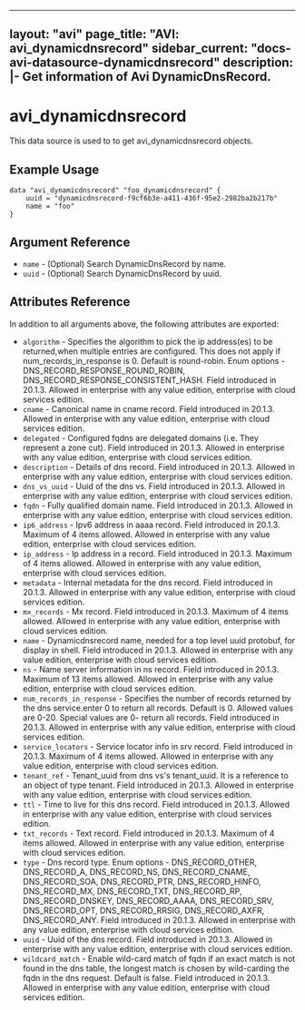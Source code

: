 <!--
    Copyright 2021 VMware, Inc.
    SPDX-License-Identifier: Mozilla Public License 2.0
-->
---
layout: "avi"
page_title: "AVI: avi_dynamicdnsrecord"
sidebar_current: "docs-avi-datasource-dynamicdnsrecord"
description: |-
  Get information of Avi DynamicDnsRecord.
---

# avi_dynamicdnsrecord

This data source is used to to get avi_dynamicdnsrecord objects.

## Example Usage

```hcl
data "avi_dynamicdnsrecord" "foo_dynamicdnsrecord" {
    uuid = "dynamicdnsrecord-f9cf6b3e-a411-436f-95e2-2982ba2b217b"
    name = "foo"
}
```

## Argument Reference

* `name` - (Optional) Search DynamicDnsRecord by name.
* `uuid` - (Optional) Search DynamicDnsRecord by uuid.

## Attributes Reference

In addition to all arguments above, the following attributes are exported:

* `algorithm` - Specifies the algorithm to pick the ip address(es) to be returned,when multiple entries are configured. This does not apply if num_records_in_response is 0. Default is round-robin. Enum options - DNS_RECORD_RESPONSE_ROUND_ROBIN, DNS_RECORD_RESPONSE_CONSISTENT_HASH. Field introduced in 20.1.3. Allowed in enterprise with any value edition, enterprise with cloud services edition.
* `cname` - Canonical name in cname record. Field introduced in 20.1.3. Allowed in enterprise with any value edition, enterprise with cloud services edition.
* `delegated` - Configured fqdns are delegated domains (i.e. They represent a zone cut). Field introduced in 20.1.3. Allowed in enterprise with any value edition, enterprise with cloud services edition.
* `description` - Details of dns record. Field introduced in 20.1.3. Allowed in enterprise with any value edition, enterprise with cloud services edition.
* `dns_vs_uuid` - Uuid of the dns vs. Field introduced in 20.1.3. Allowed in enterprise with any value edition, enterprise with cloud services edition.
* `fqdn` - Fully qualified domain name. Field introduced in 20.1.3. Allowed in enterprise with any value edition, enterprise with cloud services edition.
* `ip6_address` - Ipv6 address in aaaa record. Field introduced in 20.1.3. Maximum of 4 items allowed. Allowed in enterprise with any value edition, enterprise with cloud services edition.
* `ip_address` - Ip address in a record. Field introduced in 20.1.3. Maximum of 4 items allowed. Allowed in enterprise with any value edition, enterprise with cloud services edition.
* `metadata` - Internal metadata for the dns record. Field introduced in 20.1.3. Allowed in enterprise with any value edition, enterprise with cloud services edition.
* `mx_records` - Mx record. Field introduced in 20.1.3. Maximum of 4 items allowed. Allowed in enterprise with any value edition, enterprise with cloud services edition.
* `name` - Dynamicdnsrecord name, needed for a top level uuid protobuf, for display in shell. Field introduced in 20.1.3. Allowed in enterprise with any value edition, enterprise with cloud services edition.
* `ns` - Name server information in ns record. Field introduced in 20.1.3. Maximum of 13 items allowed. Allowed in enterprise with any value edition, enterprise with cloud services edition.
* `num_records_in_response` - Specifies the number of records returned by the dns service.enter 0 to return all records. Default is 0. Allowed values are 0-20. Special values are 0- return all records. Field introduced in 20.1.3. Allowed in enterprise with any value edition, enterprise with cloud services edition.
* `service_locators` - Service locator info in srv record. Field introduced in 20.1.3. Maximum of 4 items allowed. Allowed in enterprise with any value edition, enterprise with cloud services edition.
* `tenant_ref` - Tenant_uuid from dns vs's tenant_uuid. It is a reference to an object of type tenant. Field introduced in 20.1.3. Allowed in enterprise with any value edition, enterprise with cloud services edition.
* `ttl` - Time to live for this dns record. Field introduced in 20.1.3. Allowed in enterprise with any value edition, enterprise with cloud services edition.
* `txt_records` - Text record. Field introduced in 20.1.3. Maximum of 4 items allowed. Allowed in enterprise with any value edition, enterprise with cloud services edition.
* `type` - Dns record type. Enum options - DNS_RECORD_OTHER, DNS_RECORD_A, DNS_RECORD_NS, DNS_RECORD_CNAME, DNS_RECORD_SOA, DNS_RECORD_PTR, DNS_RECORD_HINFO, DNS_RECORD_MX, DNS_RECORD_TXT, DNS_RECORD_RP, DNS_RECORD_DNSKEY, DNS_RECORD_AAAA, DNS_RECORD_SRV, DNS_RECORD_OPT, DNS_RECORD_RRSIG, DNS_RECORD_AXFR, DNS_RECORD_ANY. Field introduced in 20.1.3. Allowed in enterprise with any value edition, enterprise with cloud services edition.
* `uuid` - Uuid of the dns record. Field introduced in 20.1.3. Allowed in enterprise with any value edition, enterprise with cloud services edition.
* `wildcard_match` - Enable wild-card match of fqdn  if an exact match is not found in the dns table, the longest match is chosen by wild-carding the fqdn in the dns request. Default is false. Field introduced in 20.1.3. Allowed in enterprise with any value edition, enterprise with cloud services edition.

